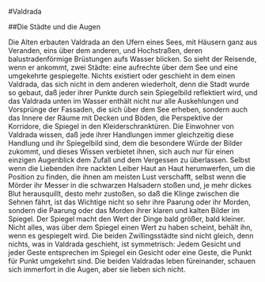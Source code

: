 #Valdrada

##Die Städte und die Augen

Die Alten erbauten Valdrada an den Ufern eines Sees, mit Häusern ganz aus Veranden, eins über dem anderen, und Hochstraßen, deren balustradenförmige Brüstungen aufs Wasser blicken. So sieht der Reisende, wenn er ankommt, zwei Städte: eine aufrechte über dem See und eine umgekehrte gespiegelte. Nichts existiert oder geschieht in dem einen Valdrada, das sich nicht in dem anderen wiederholt, denn die Stadt wurde so gebaut, daß jeder ihrer Punkte durch sein Spiegelbild reflektiert wird, und das Valdrada unten im Wasser enthält nicht nur alle Auskehlungen und Vorsprünge der Fassaden, die sich über dem See erheben, sondern auch das Innere der Räume mit Decken und Böden, die Perspektive der Korridore, die Spiegel in den Kleiderschranktüren. Die Einwohner von Valdrada wissen, daß jede ihrer Handlungen immer gleichzeitig diese Handlung und ihr Spiegelbild sind, dem die besondere Würde der Bilder zukommt, und dieses Wissen verbietet ihnen, sich auch nur für einen einzigen Augenblick dem Zufall und dem Vergessen zu überlassen. Selbst wenn die Liebenden ihre nackten Leiber Haut an Haut herumwerfen, um die Position zu finden, die ihnen am meisten Lust verschafft, selbst wenn die Mörder ihr Messer in die schwarzen Halsadern stoßen und, je mehr dickes Blut herausquillt, desto mehr zustoßen, so daß die Klinge zwischen die Sehnen fährt, ist das Wichtige nicht so sehr ihre Paarung oder ihr Morden, sondern die Paarung oder das Morden ihrer klaren und kalten Bilder im Spiegel. Der Spiegel macht den Wert der Dinge bald größer, bald kleiner. Nicht alles, was über dem Spiegel einen Wert zu haben scheint, behält ihn, wenn es gespiegelt wird. Die beiden Zwillingsstädte sind nicht gleich, denn nichts, was in Valdrada geschieht, ist symmetrisch: Jedem Gesicht und jeder Geste entsprechen im Spiegel ein Gesicht oder eine Geste, die Punkt für Punkt umgekehrt sind. Die beiden Valdradas leben füreinander, schauen sich immerfort in die Augen, aber sie lieben sich nicht.
